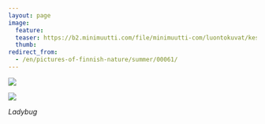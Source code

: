 ```yaml
---
layout: page
image:
  feature:
  teaser: https://b2.minimuutti.com/file/minimuutti-com/luontokuvat/kes%C3%A4/6/DS27187-245px.jpg
  thumb:
redirect_from:
  - /en/pictures-of-finnish-nature/summer/00061/
---
```


![](https://b2.minimuutti.com/file/minimuutti-com/luontokuvat/kes%C3%A4/6/DS27187-800px.jpg)

![](https://b2.minimuutti.com/file/minimuutti-com/luontokuvat/kes%C3%A4/6/DS27189-800px.jpg)

*Ladybug*
